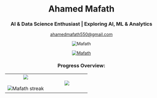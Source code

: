 <h1 align="center">Ahamed Mafath</h1>
<h3 align="center">AI & Data Science Enthusiast | Exploring AI, ML & Analytics </h3>

<a href="ahamedmafath550@gmail.com"><p align="center">ahamedmafath550@gmail.com</p></a>
  
<p align="center"> <img src="https://komarev.com/ghpvc/?username=Mafath&label=Profile%20views&color=0e75b6&style=flat" alt="Mafath" /> </p>

<p align="center"> <a href="https://github.com/ryo-ma/github-profile-trophy"><img src="https://github-profile-trophy.vercel.app/?username=Mafath" alt="Mafath" /></a> </p>


<h3 align="center">Progress Overview:</h3>
<p align="center">
<table align="center">
<tr border="none">
<td width="50%" align="center">
  
  <img  align="center"  src="https://github-readme-stats.vercel.app/api?username=Mafath&theme=dark&show_icons=true&count_private=true" />
  <br></br>
  <img title="🔥 Get streak stats for your profile at git.io/streak-stats" 
     alt="Mafath streak" 
     src="https://github-readme-streak-stats-eight.vercel.app?user=Mafath&theme=dark&hide_border=false" />
 
</td>
<td width="50%" align="center">


<!-- Top languages used (public + private repos) -->
<img src="https://github-readme-stats.vercel.app/api/top-langs/?username=Mafath&layout=compact&theme=dark&count_private=true&langs_count=10&hide_border=false" />

  
  </td>
</tr>
</table>
</p>





